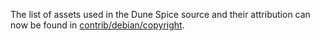 The list of assets used in the Dune Spice source and their attribution can now be found in [contrib/debian/copyright](../contrib/debian/copyright).
